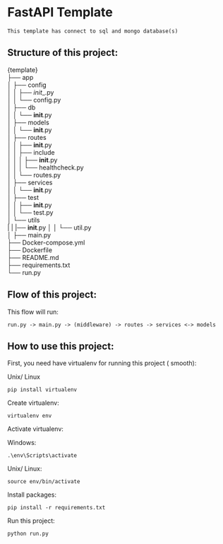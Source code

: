 # FastAPI Template

```
This template has connect to sql and mongo database(s)
```

## Structure of this project:
{template} \
├── app\
│   ├── config\
│   │   ├── _init__.py\
│   │   └── config.py\
│   ├── db\
│   │   └── __init__.py\
│   ├── models\
│   │   └── __init__.py\
│   ├── routes\
│   │   ├── __init__.py\
│   │   ├── include\
│   │   │   ├── __init__.py\
│   │   │   └── healthcheck.py\
│   │   └── routes.py\
│   ├── services\
│   │   └── __init__.py\
│   ├── test\
│   │   ├── __init__.py\
│   │   └── test.py\
│   └── utils\
|   |   |── __init__.py
│   │   └── util.py\
│   ├── main.py\
├── Docker-compose.yml\
├── Dockerfile\
├── README.md\
├── requirements.txt\
└── run.py

## Flow of this project:
This flow will run:
```
run.py -> main.py -> (middleware) -> routes -> services <-> models  
```
                                              
## How to use this project:
First, you need have virtualenv for running this project ( smooth):

Unix/ Linux
```
pip install virtualenv
```

Create virtualenv:
```
virtualenv env
```

Activate virtualenv:

Windows:
```
.\env\Scripts\activate
```

Unix/ Linux:

```
source env/bin/activate
```

Install packages:
```
pip install -r requirements.txt
``` 

Run this project:
```
python run.py
```

